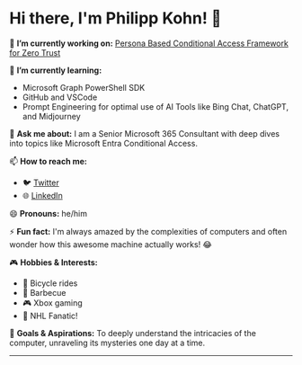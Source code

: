 # Hi there, I'm Philipp Kohn! 👋

🔭 **I’m currently working on:** [Persona Based Conditional Access Framework for Zero Trust](https://github.com/philippkohn/ConditionalAccessforZeroTrustResources)

🌱 **I’m currently learning:** 
- Microsoft Graph PowerShell SDK
- GitHub and VSCode 
- Prompt Engineering for optimal use of AI Tools like Bing Chat, ChatGPT, and Midjourney

💬 **Ask me about:** 
I am a Senior Microsoft 365 Consultant with deep dives into topics like Microsoft Entra Conditional Access.

📫 **How to reach me:**
- 🐦 [Twitter](https://twitter.com/philipp_kohn)
- 🌐 [LinkedIn](https://www.linkedin.com/in/philippkohn/)

😄 **Pronouns:** he/him

⚡ **Fun fact:** I'm always amazed by the complexities of computers and often wonder how this awesome machine actually works! 😂

🎮 **Hobbies & Interests:** 
- 🚴 Bicycle rides 
- 🍖 Barbecue 
- 🎮 Xbox gaming 
- 🏒 NHL Fanatic!

🚀 **Goals & Aspirations:** To deeply understand the intricacies of the computer, unraveling its mysteries one day at a time.

---

<!--
**philippkohn/philippkohn** is a ✨ _special_ ✨ repository because its `README.md` (this file) appears on your GitHub profile.

Here are some ideas to get you started:

- 🔭 I’m currently working on ...
- 🌱 I’m currently learning ...
- 👯 I’m looking to collaborate on ...
- 🤔 I’m looking for help with ...
- 💬 Ask me about ...
- 📫 How to reach me: ...
- 😄 Pronouns: ...
- ⚡ Fun fact: ...
-->
